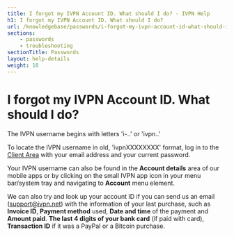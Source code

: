 ```yaml
---
title: I forgot my IVPN Account ID. What should I do? - IVPN Help
h1: I forgot my IVPN Account ID. What should I do?
url: /knowledgebase/passwords/i-forgot-my-ivpn-account-id-what-should-i-do/
sections:
    - passwords
    - troubleshooting
sectionTitle: Passwords
layout: help-details
weight: 10
---
```

# I forgot my IVPN Account ID. What should I do?

The IVPN username begins with letters 'i-..' or 'ivpn..'

To locate the IVPN username in old, 'ivpnXXXXXXXX' format, log in to the [Client Area](/account/) with your email address and your current password.

Your IVPN username can also be found in the **Account details** area of our mobile apps or by clicking on the small IVPN app icon in your menu bar/system tray and navigating to **Account** menu element.

We can also try and look up your account ID if you can send us an email (support@ivpn.net) with the information of your last purchase, such as **Invoice ID**, **Payment method** used, **Date and time** of the payment and **Amount paid**. **The last 4 digits of your bank card** (if paid with card), **Transaction ID** if it was a PayPal or a Bitcoin purchase.
